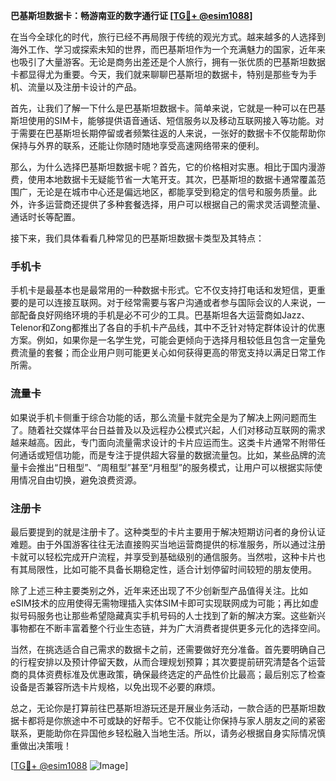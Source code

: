 **巴基斯坦数据卡：畅游南亚的数字通行证 [[TG💪+ @esim1088](https://t.me/s/esim1088)]**

在当今全球化的时代，旅行已经不再局限于传统的观光方式。越来越多的人选择到海外工作、学习或探索未知的世界，而巴基斯坦作为一个充满魅力的国家，近年来也吸引了大量游客。无论是商务出差还是个人旅行，拥有一张优质的巴基斯坦数据卡都显得尤为重要。今天，我们就来聊聊巴基斯坦的数据卡，特别是那些专为手机、流量以及注册卡设计的产品。

首先，让我们了解一下什么是巴基斯坦数据卡。简单来说，它就是一种可以在巴基斯坦使用的SIM卡，能够提供语音通话、短信服务以及移动互联网接入等功能。对于需要在巴基斯坦长期停留或者频繁往返的人来说，一张好的数据卡不仅能帮助你保持与外界的联系，还能让你随时随地享受高速网络带来的便利。

那么，为什么选择巴基斯坦数据卡呢？首先，它的价格相对实惠。相比于国内漫游费，使用本地数据卡无疑能节省一大笔开支。其次，巴基斯坦的数据卡通常覆盖范围广，无论是在城市中心还是偏远地区，都能享受到稳定的信号和服务质量。此外，许多运营商还提供了多种套餐选择，用户可以根据自己的需求灵活调整流量、通话时长等配置。

接下来，我们具体看看几种常见的巴基斯坦数据卡类型及其特点：

### 手机卡

手机卡是最基本也是最常用的一种数据卡形式。它不仅支持打电话和发短信，更重要的是可以连接互联网。对于经常需要与客户沟通或者参与国际会议的人来说，一部配备良好网络环境的手机是必不可少的工具。巴基斯坦各大运营商如Jazz、Telenor和Zong都推出了各自的手机卡产品线，其中不乏针对特定群体设计的优惠方案。例如，如果你是一名学生党，可能会更倾向于选择月租较低且包含一定量免费流量的套餐；而企业用户则可能更关心如何获得更高的带宽支持以满足日常工作所需。

### 流量卡

如果说手机卡侧重于综合功能的话，那么流量卡就完全是为了解决上网问题而生了。随着社交媒体平台日益普及以及远程办公模式兴起，人们对移动互联网的需求越来越高。因此，专门面向流量需求设计的卡片应运而生。这类卡片通常不附带任何通话或短信功能，而是专注于提供超大容量的数据流量包。比如，某些品牌的流量卡会推出“日租型”、“周租型”甚至“月租型”的服务模式，让用户可以根据实际使用情况自由切换，避免浪费资源。

### 注册卡

最后要提到的就是注册卡了。这种类型的卡片主要用于解决短期访问者的身份认证难题。由于外国游客往往无法直接购买当地运营商提供的标准服务，所以通过注册卡就可以轻松完成开户流程，并享受到基础级别的通信服务。当然啦，这种卡片也有其局限性，比如可能不具备长期稳定性，适合计划停留时间较短的朋友使用。

除了上述三种主要类别之外，近年来还出现了不少创新型产品值得关注。比如eSIM技术的应用使得无需物理插入实体SIM卡即可实现联网成为可能；再比如虚拟号码服务也让那些希望隐藏真实手机号码的人士找到了新的解决方案。这些新兴事物都在不断丰富着整个行业生态链，并为广大消费者提供更多元化的选择空间。

当然，在挑选适合自己需求的数据卡之前，还需要做好充分准备。首先要明确自己的行程安排以及预计停留天数，从而合理规划预算；其次要提前研究清楚各个运营商的具体资费标准及优惠政策，确保最终选定的产品性价比最高；最后别忘了检查设备是否兼容所选卡片规格，以免出现不必要的麻烦。

总之，无论你是打算前往巴基斯坦游玩还是开展业务活动，一款合适的巴基斯坦数据卡都将是你旅途中不可或缺的好帮手。它不仅能让你保持与家人朋友之间的紧密联系，更能助你在异国他乡轻松融入当地生活。所以，请务必根据自身实际情况慎重做出决策哦！

[[TG💪+ @esim1088](https://t.me/s/esim1088) ![Image](https://i.postimg.cc/4NQfJmqS/Snipaste-2025-05-13-00-14-12.png)]